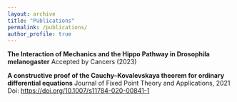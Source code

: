 ```yaml
---
layout: archive
title: "Publications"
permalink: /publications/
author_profile: true
---
```


**The Interaction of Mechanics and the Hippo Pathway in Drosophila melanogaster**
Accepted by Cancers (2023)


**A constructive proof of the Cauchy–Kovalevskaya theorem for ordinary differential equations**
Journal of Fixed Point Theory and Applications, 2021
Doi: https://doi.org/10.1007/s11784-020-00841-1
